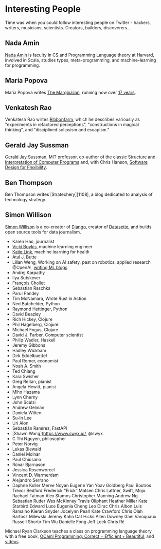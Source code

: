 # Interesting People

Time was when you could follow interesting people on Twitter - hackers, writers, musicians, scientists. Creators, builders, discoverers... 


## Nada Amin

[Nada Amin][1001] is faculty in CS and Programming Language theory at Harvard, involved in Scala, studies types, meta-programming, and machine-learning for programming.


## Maria Popova

Maria Popova writes [The Marginalian][1103], running now over [17 years][1104].


## Venkatesh Rao

Venkatesh Rao writes [Ribbonfarm][1102], which he describes variously as "experiments in refactored perceptions", "constructions in magical thinking", and "disciplined solipsism and escapism."


## Gerald Jay Sussman

[Gerald Jay Sussman][1005], MIT professor, co-author of the classic [Structure and Interpretation of Computer Programs][1006] and, with Chris Hanson, [Software Design for Flexibility][1007].

## Ben Thompson

Ben Thompson writes [Stratechery][1108], a blog dedicated to analysis of technology strategy.

## Simon Willison

[Simon Willison][1002] is a co-creator of [Django][1003], creator of [Datasette][1004], and builds open source tools for data journalism.


- Karen Hao, journalist
- [Vicki Boykis][1008], machine learning engineer
- [Katie Link][1009], machine learning for health
- Atul J. Butte
- Lilian Weng, Working on AI safety, past on robotics, applied research 
@OpenAI, [writing ML blogs][1010].
- Andrej Karpathy
- Ilya Sutskever
- François Chollet
- Sebastian Raschka
- Parul Pandey
- Tim McNamara, Wrote Rust in Action.
- Ned Batchelder, Python
- Raymond Hettinger, Python
- David Beazley
- Rich Hickey, Clojure
- Phil Hagelberg, Clojure
- Michael Fogus, Clojure
- David J. Farber, Computer scientist
- Philip Wadler, Haskell
- Jeremy Gibbons
- Hadley Wickham
- Dirk Eddelbuettel
- Paul Romer, economist
- Noah A. Smith
- Ted Chiang
- Kara Swisher
- Greg Reitan, pianist
- Angela Hewitt, pianist
- Miho Hazama
- Lynn Cherny
- John Scalzi
- Andrew Gelman
- Daniela Witten
- Su-In Lee
- Uri Alon
- Sebastián Ramírez, FastAPI
- [Shawn Wang](https://www.swyx.io/, @swyx
- C Thi Nguyen, philosopher
- Peter Norvig
- Lukas Biewald
- Daniel Molnar
- Paul Chiusano
- Rúnar Bjarnason
- Jessica Rosenworcel
- Vincent D. Warmerdam
- Alejandro Serrano
- Daphne Koller
Merve Noyan
Eugene Yan
Yoav Goldberg
Paul Boutros
Trevor Bedford
Frederick “Erick” Matsen
Chris Lattner, Swift, Mojo
Rachael Tatman
Alex Stamos
Christopher Manning
Andrew Ng
Sebastian Ruder
Wes McKinney
Travis Oliphant
Heather Miller
Kate Starbird
Edward Luce
Eugenia Cheng
Leo Dirac
Chris Albon
Luis Ramalho
Kieran Snyder
Jocelynn Pearl
Kate Crawford
Chris Olah
Bartosz Milewski
Jeremy Kahn
Cat Hicks
Allen Downey
Gael Varoquaux
Russell Shorto
Tim Wu
Danielle Fong
Jeff Leek
Chris Ré


Michael Ryan Clarkson teaches a class on programming language theory with a free book, [OCaml Programming: Correct + Efficient + Beautiful][1011], and [videos][1012].


[1001]: https://namin.seas.harvard.edu/about
[1002]: https://simonwillison.net/about/
[1003]: https://www.djangoproject.com/
[1004]: https://datasette.io/
[1005]: https://www.csail.mit.edu/person/gerald-sussman
[1006]: http://mitpress.mit.edu/9780262011532/
[1007]: https://mitpress.mit.edu/9780262045490/
[1008]: https://vickiboykis.com/
[1009]: https://www.katielink.com/
[1010]: https://lilianweng.github.io/
[1011]: https://cs3110.github.io/textbook/cover.html
[1012]: https://www.youtube.com/playlist?list=PLre5AT9JnKShBOPeuiD9b-I4XROIJhkIU
[1101]: https://stratechery.com/
[1102]: https://www.ribbonfarm.com/
[1103]: https://www.themarginalian.org/
[1104]: https://www.themarginalian.org/2023/10/22/17/
